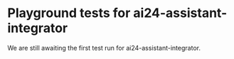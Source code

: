 # Playground tests for ai24-assistant-integrator
We are still awaiting the first test run for ai24-assistant-integrator.
